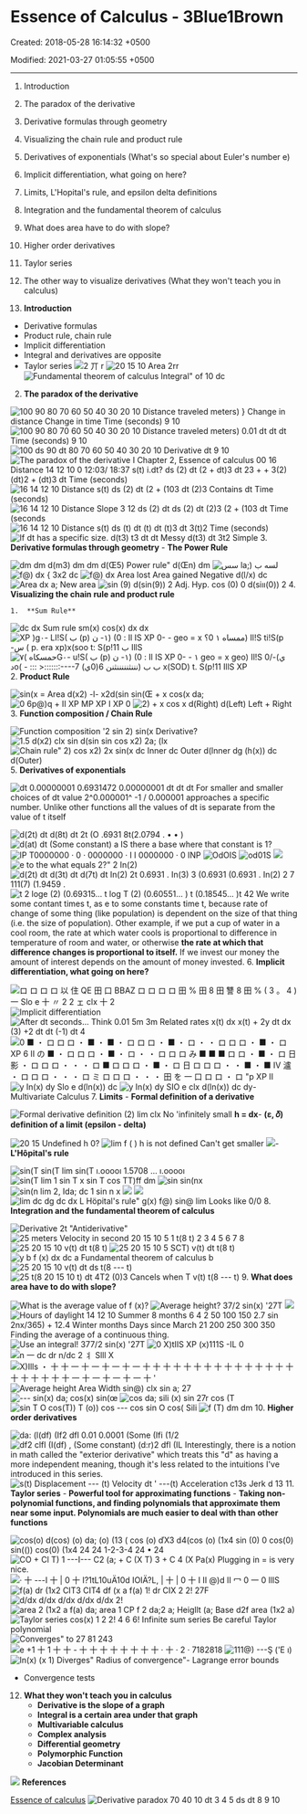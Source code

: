 # Essence of Calculus - 3Blue1Brown

Created: 2018-05-28 16:14:32 +0500

Modified: 2021-03-27 01:05:55 +0500

---

1.  Introduction

2.  The paradox of the derivative

3.  Derivative formulas through geometry

4.  Visualizing the chain rule and product rule

5.  Derivatives of exponentials (What's so special about Euler's number e)

6.  Implicit differentiation, what going on here?

7.  Limits, L'Hopital's rule, and epsilon delta definitions

8.  Integration and the fundamental theorem of calculus

9.  What does area have to do with slope?

10. Higher order derivatives

11. Taylor series

12. The other way to visualize derivatives (What they won't teach you in calculus)
1.  **Introduction**
-   Derivative formulas
-   Product rule, chain rule
-   Implicit differentiation
-   Integral and derivatives are opposite
-   Taylor series
![2 丌 r ](media/Essence-of-Calculus---3Blue1Brown-image1.png)
![20 15 10 Area 2rr ](media/Essence-of-Calculus---3Blue1Brown-image2.png)
![Fundamental theorem of calculus Integral" of 10 dc ](media/Essence-of-Calculus---3Blue1Brown-image3.png)
2.  **The paradox of the derivative**

![100 90 80 70 60 50 40 30 20 10 Distance traveled meters) } Change in distance Change in time Time (seconds) 9 10 ](media/Essence-of-Calculus---3Blue1Brown-image4.png)
![100 90 80 70 60 50 40 30 20 10 Distance traveled meters) 0.01 dt dt dt Time (seconds) 9 10 ](media/Essence-of-Calculus---3Blue1Brown-image5.png)
![100 ds 90 dt 80 70 60 50 40 30 20 10 Derivative dt 9 10 ](media/Essence-of-Calculus---3Blue1Brown-image6.png)
![The paradox of the derivative I Chapter 2, Essence of calculus 00 16 Distance 14 12 10 0 12:03/ 18:37 s(t) i.dt? ds (2) dt (2 + dt)3 dt 23 + + 3(2) (dt)2 + (dt)3 dt Time (seconds) ](media/Essence-of-Calculus---3Blue1Brown-image7.png)
![16 14 12 10 Distance s(t) ds (2) dt (2 + (103 dt (2)3 Contains dt Time (seconds) ](media/Essence-of-Calculus---3Blue1Brown-image8.png)
![16 14 12 10 Distance Slope 3 12 ds (2) dt ds (2) dt (2)3 (2 + (103 dt Time (seconds ](media/Essence-of-Calculus---3Blue1Brown-image9.png)
![16 14 12 10 Distance s(t) ds (t) dt (t) dt (t)3 dt 3(t)2 Time (seconds) ](media/Essence-of-Calculus---3Blue1Brown-image10.png)
![If dt has a specific size. d(t3) t3 dt dt Messy d(t3) dt 3t2 Simple ](media/Essence-of-Calculus---3Blue1Brown-image11.png)
3.  **Derivative formulas through geometry**
    -   **The Power Rule**

![dm dm d(m3) dm dm d(Œ5) Power rule" d(Œn) dm ](media/Essence-of-Calculus---3Blue1Brown-image12.png)
![سس la;) لسه ب ](media/Essence-of-Calculus---3Blue1Brown-image13.png)
![f@) dx { 3x2 dc ](media/Essence-of-Calculus---3Blue1Brown-image14.png)
![f@) dx Area lost Area gained Negative d(l/x) dc ](media/Essence-of-Calculus---3Blue1Brown-image15.png)
![Area dx a; New area ](media/Essence-of-Calculus---3Blue1Brown-image16.png)
![sin (9) d(sin(9)) 2 Adj. Hyp. cos (0) 0 d(siıı(0)) 2 ](media/Essence-of-Calculus---3Blue1Brown-image17.png)
4.  **Visualizing the chain rule and product rule**

    1.  **Sum Rule**

![dc dx Sum rule sm(x) cos(x) dx dx ](media/Essence-of-Calculus---3Blue1Brown-image18.png)
![XP )g٠- LI!S( ب (p) ١- ن) (0 : Il IS XP 0- - geo = x ممساه ١ 0؟) Il!S ti!S(p -س ( p. era xp)x(soo t: S(p!11 ب IllS ](media/Essence-of-Calculus---3Blue1Brown-image19.png)
![حمسكاه )٧G٠- u!S( ب (p) ١- ن) (0 : Il IS XP 0- - ١ geo = x geo) Il!S 0ي)-/ دo( - ::: >:::::::----7 نننثنننننثنن 6(0ي)) ب ب x(SOD) t. S(p!11 IllS XP ](media/Essence-of-Calculus---3Blue1Brown-image20.png)
2.  **Product Rule**

![sin(x = Area d(x2) -l- x2d(sin sin(Œ + x cos(x da; ](media/Essence-of-Calculus---3Blue1Brown-image21.png)
![0 6p@)q + Ⅱ XP MP XP I XP 0 ](media/Essence-of-Calculus---3Blue1Brown-image22.png)
![2) + x cos x d(Right) d(Left) Left + Right ](media/Essence-of-Calculus---3Blue1Brown-image23.png)
3.  **Function composition / Chain Rule**

![Function composition '2 sin 2) sin(x Derivative? ](media/Essence-of-Calculus---3Blue1Brown-image24.png)
![1.5 d(x2) clx sin d(sin sin cos x2) 2a; (lx ](media/Essence-of-Calculus---3Blue1Brown-image25.png)
![Chain rule" 2) cos x2) 2x sin(x dc Inner dc Outer d(lnner dg (h(x)) dc d(Outer) ](media/Essence-of-Calculus---3Blue1Brown-image26.png)
5.  **Derivatives of exponentials**

![dt 0.00000001 0.6931472 0.00000001 dt dt dt ](media/Essence-of-Calculus---3Blue1Brown-image27.png)
For smaller and smaller choices of dt value 2^0.000001^ -1 / 0.000001 approaches a specific number. Unlike other functions all the values of dt is separate from the value of t itself

![d(2t) dt d(8t) dt 2t (O .6931 8t(2.0794 . • • ) ](media/Essence-of-Calculus---3Blue1Brown-image28.png)
![d(at) dt (Some constant) a IS there a base where that constant is 1? ](media/Essence-of-Calculus---3Blue1Brown-image29.png)
![IP T0000000 · 0 · 0000000 · Ⅰ Ⅰ 0000000 · 0 INP ](media/Essence-of-Calculus---3Blue1Brown-image30.png)
![OdOIS ](media/Essence-of-Calculus---3Blue1Brown-image31.png)
![od01S ](media/Essence-of-Calculus---3Blue1Brown-image32.png)
![](media/Essence-of-Calculus---3Blue1Brown-image33.png)
![e to the what equals 2?" 2 In(2) ](media/Essence-of-Calculus---3Blue1Brown-image34.png)
![d(2t) dt d(3t) dt d(7t) dt In(2) 2t 0.6931 . In(3) 3 (0.6931 (0.6931 . In(2) 2 7 111(7) (1.9459 . ](media/Essence-of-Calculus---3Blue1Brown-image35.png)
![t 2 loge (2) (0.69315... t log T (2) (0.60551... ) t (0.18545... )t 42 ](media/Essence-of-Calculus---3Blue1Brown-image36.png)
We write some contant times t, as e to some constants time t, because rate of change of some thing (like population) is dependent on the size of that thing (i.e. the size of population). Other example, if we put a cup of water in a cool room, the rate at which water cools is proportional to difference in temperature of room and water, or otherwise **the rate at which that difference changes is proportional to itself.** If we invest our money the amount of interest depends on the amount of money invested.
6.  **Implicit differentiation, what going on here?**

![ロ ロ ロ ロ 以 住 QE 田 口 BBAZ ロ ロ ロ ロ 田 % 田 8 田 讐 8 田 % ( 3 。 4 ) 一 Slo e 十 〃 2 2 ェ clx 十 2 ](media/Essence-of-Calculus---3Blue1Brown-image37.png)
![Implicit differentiation ](media/Essence-of-Calculus---3Blue1Brown-image38.png)
![After dt seconds... Think 0.01 5m 3m Related rates x(t) dx x(t) + 2y dt dx (3) +2 dt dt (-1) dt 4 ](media/Essence-of-Calculus---3Blue1Brown-image39.png)
![0 ■ ・ ロ ロ ロ ・ ■ ・ ■ ・ ロ ロ ロ ・ ■ ・ ロ ・ ・ ロ ロ ロ ・ ■ ・ ロ XP 6 Ⅱ の ■ ・ ロ ロ ロ ・ ■ ・ ロ ・ ・ ロ ロ ロ み ■ ■ ■ ロ ロ ・ ■ ・ ロ 日 影 ・ ロ ロ ロ ・ ・ ・ ロ ■ ロ ロ ロ ・ ■ ・ ロ 日 ロ ロ ロ ・ ・ ■ ・ ■ Ⅳ 瀘 ・ ロ ロ ロ ・ ・ ・ ロ ミ ロ ロ ロ ・ ・ ・ 田 を 一 口 ロ ロ ・ ロ "p XP Ⅱ ](media/Essence-of-Calculus---3Blue1Brown-image40.png)
![y In(x) dy Slo e d(ln(x)) dc ](media/Essence-of-Calculus---3Blue1Brown-image41.png)
![y In(x) dy SIO e clx d(ln(x)) dc dy ](media/Essence-of-Calculus---3Blue1Brown-image42.png)-   Multivariate Calculus
7.  **Limits**
    -   **Formal definition of a derivative**

![Formal derivative definition (2) lim clx No 'infinitely small ](media/Essence-of-Calculus---3Blue1Brown-image43.png)
**h = dx**-   **(ε, 𝛿) definition of a limit (epsilon - delta)**

![20 15 Undefined h 0? ](media/Essence-of-Calculus---3Blue1Brown-image44.png)
![lim f ( ) h is not defined Can't get smaller ](media/Essence-of-Calculus---3Blue1Brown-image45.png)
![](media/Essence-of-Calculus---3Blue1Brown-image46.png)-   **L'Hôpital's rule**

![sin(T sin(T lim sin(T ı.ooooı 1.5708 ... ı.ooooı ](media/Essence-of-Calculus---3Blue1Brown-image47.png)
![sin(T lim 1 sin T x sin T cos TT)ff dm ](media/Essence-of-Calculus---3Blue1Brown-image48.png)
![sin sin(nx ](media/Essence-of-Calculus---3Blue1Brown-image49.png)
![sin(n lim 2, Ida; dc 1 sin n x ](media/Essence-of-Calculus---3Blue1Brown-image50.png)
![](media/Essence-of-Calculus---3Blue1Brown-image51.png)
![](media/Essence-of-Calculus---3Blue1Brown-image52.png)
![lim dc dg dc dx L Höpital's rule" g(x) f@) sin@ lim Looks like 0/0 ](media/Essence-of-Calculus---3Blue1Brown-image53.png)
8.  **Integration and the fundamental theorem of calculus**

![Derivative 2t "Antiderivative" ](media/Essence-of-Calculus---3Blue1Brown-image54.png)
![25 meters Velocity in second 20 15 10 5 1 t(8 t) 2 3 4 5 6 7 8 ](media/Essence-of-Calculus---3Blue1Brown-image55.png)
![25 20 15 10 v(t) dt t(8 t) ](media/Essence-of-Calculus---3Blue1Brown-image56.png)
![25 20 15 10 5 SCT) v(t) dt t(8 t) ](media/Essence-of-Calculus---3Blue1Brown-image57.png)
![y b f (x) dx dc a Fundamental theorem of calculus b ](media/Essence-of-Calculus---3Blue1Brown-image58.png)
![25 20 15 10 v(t) dt ds t(8 --- t) ](media/Essence-of-Calculus---3Blue1Brown-image59.png)
![25 t(8 20 15 10 t) dt 4T2 (0)3 Cancels when T v(t) t(8 --- t) ](media/Essence-of-Calculus---3Blue1Brown-image60.png)
9.  **What does area have to do with slope?**

![What is the average value of f (x)? ](media/Essence-of-Calculus---3Blue1Brown-image61.png)
![Average height? 37/2 sin(x) '27T ](media/Essence-of-Calculus---3Blue1Brown-image62.png)
![](media/Essence-of-Calculus---3Blue1Brown-image63.png)
![Hours of daylight 14 12 10 Summer 8 months 6 4 2 50 100 150 2.7 sin 2nx/365) + 12.4 Winter months Days since March 21 200 250 300 350 ](media/Essence-of-Calculus---3Blue1Brown-image64.png)
Finding the average of a continuous thing.
![Use an integral! 377/2 sin(x) '27T ](media/Essence-of-Calculus---3Blue1Brown-image65.png)
![0 X)tIIS XP (x)111S -IL 0 ](media/Essence-of-Calculus---3Blue1Brown-image66.png)
![n 一 dc dr n/dc 2 丬 Slll X ](media/Essence-of-Calculus---3Blue1Brown-image67.png)
![X)Ills ・ 十 十 一 十 一 十 一 十 一 十 十 十 十 十 十 十 十 十 十 十 十 十 十 十 十 十 十 十 十 十 一 十 一 十 一 十 一 十 ' ](media/Essence-of-Calculus---3Blue1Brown-image68.png)
![Average height Area Width sin@) clx sin a; 27 ](media/Essence-of-Calculus---3Blue1Brown-image69.png)
![--- sin(x) da; cos(x) sin(œ ](media/Essence-of-Calculus---3Blue1Brown-image70.png)
![cos da; sili (x) sin 27r cos (T ](media/Essence-of-Calculus---3Blue1Brown-image71.png)
![sin T O cos(T)) T (o)) cos --- cos sin O cos( Sili ](media/Essence-of-Calculus---3Blue1Brown-image72.png)
![f (T) dm dm ](media/Essence-of-Calculus---3Blue1Brown-image73.png)
10. **Higher order derivatives**

![da: (l(df) (If2 dfl 0.01 0.0001 (Some (Ifi (1/2 ](media/Essence-of-Calculus---3Blue1Brown-image74.png)
![df2 clfl (I(df) , (Some constant) (d:r)2 dfl (IL Interestingly, there is a notion in math called the "exterior derivative" which treats this "d" as having a more independent meaning, though it's less related to the intuitions I've introduced in this series. ](media/Essence-of-Calculus---3Blue1Brown-image75.png)
![s(t) Displacement --- (t) Velocity dt ' ---(t) Acceleration c13s Jerk d 13 ](media/Essence-of-Calculus---3Blue1Brown-image76.png)
11. **Taylor series**
    -   **Powerful tool for approximating functions**
    -   **Taking non-polynomial functions, and finding polynomials that approximate them near some input. Polynomials are much easier to deal with than other functions**

![cos(o) d(cos) (o) da; (o) (13 ( cos (o) ďX3 d4(cos (o) (1x4 sin (0) 0 cos(0) sin(()) cos(0) (1x4 24 24 1-2-3-4 24 • 24 ](media/Essence-of-Calculus---3Blue1Brown-image77.png)
![CO + Cl T) 1 ---I--- C2 (a; + C (X T) 3 + C 4 (X Pa(x) Plugging in = is very nice. ](media/Essence-of-Calculus---3Blue1Brown-image78.png)
![· 十 ---I 十 | 0 十 I?1tL10uÄ10d IOIÄ?L, | 十 | 0 十 I Ⅱ @)d Ⅱ 冖 0 一 0 IllS ](media/Essence-of-Calculus---3Blue1Brown-image79.png)
![f(a) dr (1x2 CIT3 CIT4 df (x a f(a) 1! dr CIX 2 2! 27F ](media/Essence-of-Calculus---3Blue1Brown-image80.png)
![d/dx d/dx d/dx d/dx d/dx 2! ](media/Essence-of-Calculus---3Blue1Brown-image81.png)
![area 2 (1x2 a f(a) da; area 1 CP f 2 da;2 a; Heigllt (a; Base d2f area (1x2 a) ](media/Essence-of-Calculus---3Blue1Brown-image82.png)
![Taylor series cos(x) 1 2 2! 4 6 6! Infinite sum series Be careful Taylor polynomial ](media/Essence-of-Calculus---3Blue1Brown-image83.png)
![Converges" to 27 81 243 ](media/Essence-of-Calculus---3Blue1Brown-image84.png)
![e +1 十 1 十 十 - 十 十 十 十 十 十 十 十 · 十 · 2 · 7182818 ](media/Essence-of-Calculus---3Blue1Brown-image85.png)
![111@) ---Ş ('E ı) ](media/Essence-of-Calculus---3Blue1Brown-image86.png)
![In(x) (x 1) Diverges" Radius of convergence" ](media/Essence-of-Calculus---3Blue1Brown-image87.png)-   Lagrange error bounds
-   Convergence tests
12. **What they won't teach you in calculus**
    -   **Derivative is the slope of a graph**
    -   **Integral is a certain area under that graph**
    -   **Multivariable calculus**
    -   **Complex analysis**
    -   **Differential geometry**
    -   **Polymorphic Function**
    -   **Jacobian Determinant**

![](media/Essence-of-Calculus---3Blue1Brown-image88.png)
**References**

[Essence of calculus](https://www.youtube.com/playlist?list=PLZHQObOWTQDMsr9K-rj53DwVRMYO3t5Yr)
![Derivative paradox 70 40 10 dt 3 4 5 ds dt 8 9 10 ](media/Essence-of-Calculus---3Blue1Brown-image89.jpg)